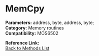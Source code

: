 # MemCpy

**Parameters:** address, byte, address, byte;  
**Category:** Memory routines  
**Compatibility:** MOS6502  

**Reference Link:**  
[Back to Methods List](../../SUMMARY.md)
